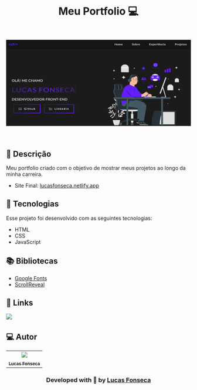 <h1 align="center">
  Meu Portfolio 💻
</h1>

<br>

![Resultado final do projeto](./src/img/portfolio.jpg)

<br>

## 📝 Descrição 

Meu portfolio criado com o objetivo de mostrar meus projetos ao longo da minha carreira.  

- Site Final: [lucasfonseca.netlify.app](https://lucasfonseca.netlify.app/)

## 🚀 Tecnologias

Esse projeto foi desenvolvido com as seguintes tecnologias:

- HTML
- CSS
- JavaScript

## 📚 Bibliotecas

- [Google Fonts](https://fonts.google.com/)
- [ScrollReveal](https://scrollrevealjs.org/)

## 🔗 Links

<p align="left">
 
 <a href="https://www.linkedin.com/in/lucas-ofonseca/" alt="Linkedin">
  <img src="https://img.shields.io/badge/-Linkedin-0A66C2?style=for-the-badge&logo=Linkedin&logoColor=FFFFFF&link=https://www.linkedin.com/in/lucas-ofonseca"/> 
 </a>


</p>
 
## 💻 Autor<br>
<table>
  <tr>
    <td align="center">
      <a href="https://github.com/lucas-ofonseca">
        <img src="https://avatars.githubusercontent.com/u/102264749?s=96&v=4" width="100px;" /><br>
        <sub>
          <b>Lucas Fonseca</b>
        </sub>
      </a>
    </td>
  </tr>
</table>

<h3 align="center"> Developed with 💜 by <a href="https://www.linkedin.com/in/lucas-ofonseca">Lucas Fonseca</a></h3>